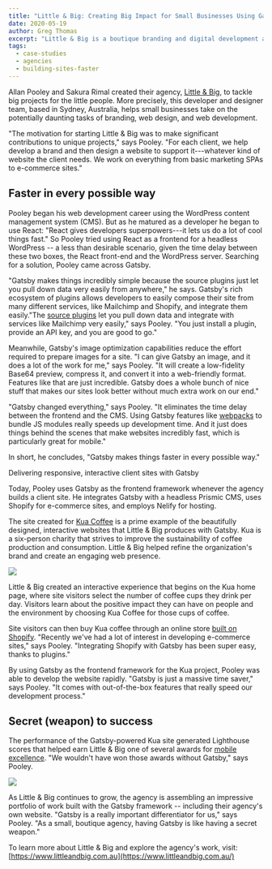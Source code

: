 ```yaml
---
title: "Little & Big: Creating Big Impact for Small Businesses Using Gatsby"
date: 2020-05-19
author: Greg Thomas
excerpt: "Little & Big is a boutique branding and digital development agency that helps small businesses create big impact. Using Gatsby as a frontend framework for web development enables the agency to build highly responsive, interactive websites for their growing roster of clients -- and build them fast."
tags:
  - case-studies
  - agencies
  - building-sites-faster
---
```


Allan Pooley and Sakura Rimal created their agency, [Little & Big](https://www.littleandbig.com.au/), to tackle big projects for the little people. More precisely, this developer and designer team, based in Sydney, Australia, helps small businesses take on the potentially daunting tasks of branding, web design, and web development. 

"The motivation for starting Little & Big was to make significant contributions to unique projects," says Pooley. "For each client, we help develop a brand and then design a website to support it---whatever kind of website the client needs. We work on everything from basic marketing SPAs to e-commerce sites."

Faster in every possible way
----------------------------

Pooley began his web development career using the WordPress content management system (CMS). But as he matured as a developer he began to use React: "React gives developers superpowers---it lets us do a lot of cool things fast." So Pooley tried using React as a frontend for a headless WordPress -- a less than desirable scenario, given the time delay between these two boxes, the React front-end and the WordPress server. Searching for a solution, Pooley came across Gatsby.

"Gatsby makes things incredibly simple because the source plugins just let you pull down data very easily from anywhere," he says. Gatsby's rich ecosystem of plugins allows developers to easily compose their site from many different services, like Mailchimp and Shopify, and integrate them easily."The [source plugins](https://www.gatsbyjs.org/plugins/?=source) let you pull down data and integrate with services like Mailchimp very easily," says Pooley. "You just install a plugin, provide an API key, and you are good to go."

Meanwhile, Gatsby's image optimization capabilities reduce the effort required to prepare images for a site. "I can give Gatsby an image, and it does a lot of the work for me," says Pooley. "It will create a low-fidelity Base64 preview, compress it, and convert it into a web-friendly format. Features like that are just incredible. Gatsby does a whole bunch of nice stuff that makes our sites look better without much extra work on our end."

"Gatsby changed everything," says Pooley. "It eliminates the time delay between the frontend and the CMS. Using Gatsby features like [webpacks](https://www.gatsbyjs.org/docs/glossary/webpack/) to bundle JS modules really speeds up development time. And it just does things behind the scenes that make websites incredibly fast, which is particularly great for mobile."

In short, he concludes, "Gatsby makes things faster in every possible way."

Delivering responsive, interactive client sites with Gatsby

Today, Pooley uses Gatsby as the frontend framework whenever the agency builds a client site. He integrates Gatsby with a headless Prismic CMS, uses Shopify for e-commerce sites, and employs Nelify for hosting.

The site created for [Kua Coffee](https://kuacoffee.co/) is a prime example of the beautifully designed, interactive websites that Little & Big produces with Gatsby. Kua is a six-person charity that strives to improve the sustainability of coffee production and consumption. Little & Big helped refine the organization's brand and create an engaging web presence.

![](https://lh4.googleusercontent.com/kpjFPhTBeFtwZNMvWW1QV4D3Axi90V3j02Zpx5h8k_89o78HYDygz7RXdvUPMU_9uCcwfhdjRmN55xzivb-waoXpni9UseCcbgqOt9NmP1AiaoROgl5lR_P8R4R5A9bmk2C6Ogp0)

Little & Big created an interactive experience that begins on the Kua home page, where site visitors select the number of coffee cups they drink per day. Visitors learn about the positive impact they can have on people and the environment by choosing Kua Coffee for those cups of coffee. 

Site visitors can then buy Kua coffee through an online store [built on Shopify](https://www.gatsbyjs.org/docs/building-an-ecommerce-site-with-shopify/). "Recently we've had a lot of interest in developing e-commerce sites," says Pooley. "Integrating Shopify with Gatsby has been super easy, thanks to plugins."

By using Gatsby as the frontend framework for the Kua project, Pooley was able to develop the website rapidly. "Gatsby is just a massive time saver," says Pooley. "It comes with out-of-the-box features that really speed our development process."

Secret (weapon) to success
--------------------------

The performance of the Gatsby-powered Kua site generated Lighthouse scores that helped earn Little & Big one of several awards for [mobile excellence](https://www.awwwards.com/sites/kua-coffee/mobile-excellence-report). "We wouldn't have won those awards without Gatsby," says Pooley.

![](https://lh3.googleusercontent.com/hProX3TCdRU_wrYqzmW6MW-0YeYknWM3Rq9OxPf0OeMEDeF9jtd4cRZnSYWSo4aWanlqurRawoGWXc8TeHmpBODR4wEEheY1v90OsSQ1M5o1QYKEB2TNMo5z0AiidZVgnXVAcBrT)

As Little & Big continues to grow, the agency is assembling an impressive portfolio of work built with the Gatsby framework -- including their agency's own website. "Gatsby is a really important differentiator for us," says Pooley. "As a small, boutique agency, having Gatsby is like having a secret weapon."

To learn more about Little & Big and explore the agency's work, visit: [https://www.littleandbig.com.au](https://www.littleandbig.com.au/)
